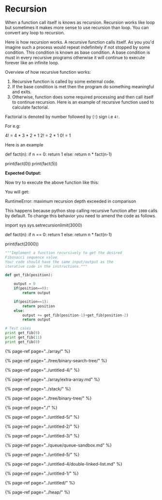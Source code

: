 # Recursion

When a function call itself is knows as recursion. Recursion works like loop but sometimes it makes more sense to use recursion than loop. You can convert any loop to recursion.

Here is how recursion works. A recursive function calls itself. As you you'd imagine such a process would repeat indefinitely if not stopped by some condition. This condition is known as base condition. A base condition is must in every recursive programs otherwise it will continue to execute forever like an infinite loop.

Overview of how recursive function works:

1. Recursive function is called by some external code.
2. If the base condition is met then the program do something meaningful and exits.
3. Otherwise, function does some required processing and then call itself to continue recursion. Here is an example of recursive function used to calculate factorial.

Factorial is denoted by number followed by \(`!`\) sign i.e `4!`.

For e.g:

4! = 4 \* 3 \* 2 \* 1 2! = 2 \* 1 0! = 1

Here is an example

def fact\(n\): if n \== 0: return 1 else: return n \* fact\(n-1\)

print\(fact\(0\)\) print\(fact\(5\)\)

**Expected Output:**

Now try to execute the above function like this:

You will get:

RuntimeError: maximum recursion depth exceeded in comparison

This happens because python stop calling recursive function after `1000` calls by default. To change this behavior you need to amend the code as follows.

import sys sys.setrecursionlimit\(3000\)

def fact\(n\): if n \== 0: return 1 else: return n \* fact\(n-1\)

print\(fact\(2000\)\)

```python
"""Implement a function recursively to get the desired
Fibonacci sequence value.
Your code should have the same input/output as the
iterative code in the instructions."""

def get_fib(position):

    output = 0
    if(position==0):
        return output

    if(position==1):
        return position
    else:
        output += get_fib(position-1)+get_fib(position-2)
        return output

# Test cases
print get_fib(9)
print get_fib(11)
print get_fib(0)

```



{% page-ref page="../array/" %}

{% page-ref page="../tree/binary-search-tree/" %}

{% page-ref page="../untitled-4/" %}

{% page-ref page="../array/extra-array.md" %}

{% page-ref page="../stack/" %}

{% page-ref page="../tree/binary-tree/" %}

{% page-ref page="./" %}

{% page-ref page="../untitled-5/" %}

{% page-ref page="../untitled-2/" %}

{% page-ref page="../untitled-3/" %}

{% page-ref page="../queue/queue-sandbox.md" %}

{% page-ref page="../untitled-5/" %}

{% page-ref page="../untitled-4/double-linked-list.md" %}

{% page-ref page="../untitled-1/" %}

{% page-ref page="../untitled/" %}

{% page-ref page="../heap/" %}



